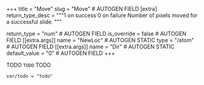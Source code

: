 +++
title = "Move"
slug = "Move" # AUTOGEN FIELD
[extra]
return_type_desc = """1 on success
0 on failure
Number of pixels moved for a successful slide.
"""

return_type = "num" # AUTOGEN FIELD
is_override = false # AUTOGEN FIELD
[[extra.args]]
name = "NewLoc" # AUTOGEN STATIC
type = "/atom" # AUTOGEN FIELD
[[extra.args]]
name = "Dir" # AUTOGEN STATIC
default_value = "0" # AUTOGEN FIELD
+++

TODO `TODO` TODO

```dm
var/todo = "todo"
```